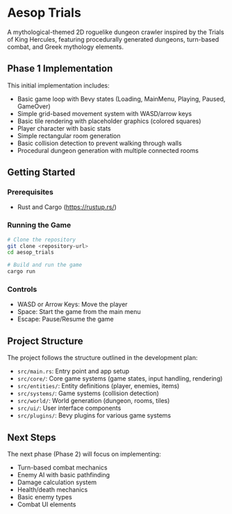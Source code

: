 # Aesop Trials

A mythological-themed 2D roguelike dungeon crawler inspired by the Trials of King Hercules, featuring procedurally generated dungeons, turn-based combat, and Greek mythology elements.

## Phase 1 Implementation

This initial implementation includes:

- Basic game loop with Bevy states (Loading, MainMenu, Playing, Paused, GameOver)
- Simple grid-based movement system with WASD/arrow keys
- Basic tile rendering with placeholder graphics (colored squares)
- Player character with basic stats
- Simple rectangular room generation
- Basic collision detection to prevent walking through walls
- Procedural dungeon generation with multiple connected rooms

## Getting Started

### Prerequisites

- Rust and Cargo (https://rustup.rs/)

### Running the Game

```bash
# Clone the repository
git clone <repository-url>
cd aesop_trials

# Build and run the game
cargo run
```

### Controls

- WASD or Arrow Keys: Move the player
- Space: Start the game from the main menu
- Escape: Pause/Resume the game

## Project Structure

The project follows the structure outlined in the development plan:

- `src/main.rs`: Entry point and app setup
- `src/core/`: Core game systems (game states, input handling, rendering)
- `src/entities/`: Entity definitions (player, enemies, items)
- `src/systems/`: Game systems (collision detection)
- `src/world/`: World generation (dungeon, rooms, tiles)
- `src/ui/`: User interface components
- `src/plugins/`: Bevy plugins for various game systems

## Next Steps

The next phase (Phase 2) will focus on implementing:

- Turn-based combat mechanics
- Enemy AI with basic pathfinding
- Damage calculation system
- Health/death mechanics
- Basic enemy types
- Combat UI elements